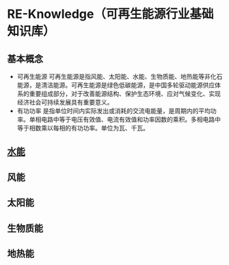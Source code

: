 # RE-Knowledge（可再生能源行业基础知识库） 
## 基本概念
- 可再生能源
可再生能源是指风能、太阳能、水能、生物质能、地热能等非化石能源，是清洁能源。可再生能源是绿色低碳能源，是中国多轮驱动能源供应体系的重要组成部分，对于改善能源结构、保护生态环境、应对气候变化、实现经济社会可持续发展具有重要意义。
- 有功功率
是指单位时间内实际发出或消耗的交流电能量，是周期内的平均功率。单相电路中等于电压有效值、电流有效值和功率因数的乘积。多相电路中等于相数乘以每相的有功功率。单位为瓦、千瓦。

## [水能](./hydropower.md)


## 风能


## 太阳能


## 生物质能


## 地热能
